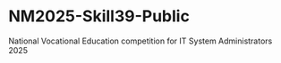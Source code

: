 # NM2025-Skill39-Public
National Vocational Education competition for IT System Administrators 2025 
